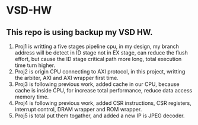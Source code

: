 # VSD-HW

**This repo is using backup my VSD HW.**
---
1. Proj1 is writting a five stages pipeline cpu, in my design, my branch address will be detect in ID stage not in EX stage, can reduce the flush effort, but cause the ID stage critical path more long, total execution time turn higher.
2. Proj2 is origin CPU connecting to AXI protocol, in this project, writting the arbiter, AXI and AXI wrapper first time.
3. Proj3 is following previous work, added cache in our CPU, because cache is inside CPU, for increase total performance, reduce data access memory time.
4. Proj4 is following previous work, added CSR instructions, CSR registers, interrupt control, DRAM wrapper and ROM wrapper.
5. Proj5 is total put them togather, and added a new IP is JPEG decoder.
